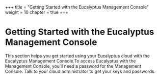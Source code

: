+++
title = "Getting Started with the Eucalyptus Management Console"
weight = 10
chapter = true
+++


# Getting Started with the Eucalyptus Management Console
This section helps you get started using your Eucalyptus cloud with the Eucalyptus Management Console.To access Eucalyptus with the Management Console, you'll need a password for the Management Console. Talk to your cloud administrator to get your keys and passwords. 




